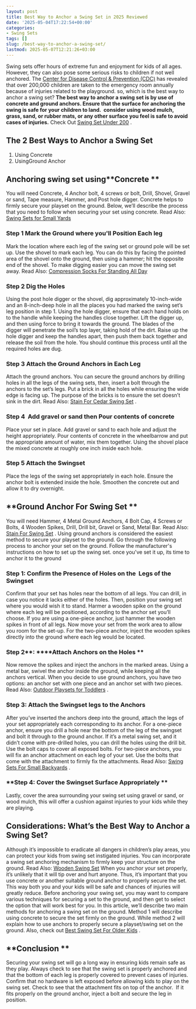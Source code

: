 ```yaml
---
layout: post
title: Best Way to Anchor a Swing Set in 2025 Reviewed
date: '2025-05-04T17:22:54+00:00'
categories:
- Swing Sets
tags: []
slug: /best-way-to-anchor-a-swing-set/
lastmod: 2025-05-07T12:21:26+03:00
---
```


Swing sets offer hours of extreme fun and enjoyment for kids of all ages. However, they can also pose some serious risks to children if not well anchored.
The
[Center for Disease Control & Prevention (CDC)](https://pestpolicy.com)
has revealed that over 200,000 children are taken to the emergency room annually because of injuries related to the playground. so, which is the best way to anchor a swing set?
**The best way to anchor a swing set is by use of concrete and ground anchors. Ensure that the surface for anchoring the swing is safe for your children to land.  consider using wood mulch, grass, sand, or rubber mats, or any other surface you feel is safe to avoid cases of injuries.**
Check Out
[Swing Set Under 200](https://pestpolicy.com/best-swing-set-under-200/)
.
## The 2 Best Ways to Anchor a Swing Set
1. Using Concrete
2. UsingGround Anchor
## Anchoring swing set using**Concrete **
You will need Concrete, 4 Anchor bolt, 4 screws or bolt, Drill, Shovel, Gravel or sand, Tape measure, Hammer, and Post hole digger.
Concrete helps to firmly secure your playset on the ground. Below, we’ll describe the process that you need to follow when securing your set using concrete.
Read Also:
[Swing Sets for Small Yards](https://pestpolicy.com/best-swing-sets-for-small-yards/)
### **Step 1 Mark the Ground where you'll Position Each leg**
Mark the location where each leg of the swing set or ground pole will be set up. Use the shovel to mark each leg.
You can do this by facing the pointed area of the shovel onto the ground, then using a hammer; hit the opposite end of the shovel. To make digging easier you can move the swing set away.
Read Also:
[Compression Socks For Standing All Day](https://pestpolicy.com/best-compression-socks-for-standing-all-day/)
### **Step 2 Dig the Holes**
Using the post hole digger or the shovel, dig approximately 10-inch-wide and an 8-inch-deep hole in all the places you had marked the swing set’s leg position in step 1.
Using the hole digger, ensure that each hand holds on to the handle while keeping the handles close together. Lift the digger up, and then using force to bring it towards the ground.
The blades of the digger will penetrate the soil’s top layer, taking hold of the dirt. Raise up the hole digger and keep the handles apart, then push them back together and release the soil from the hole. You should continue this process until all the required holes are dug.
### **Step 3 Attach the Ground Anchors in Each Leg**
Attach the ground anchors. You can secure the ground anchors by drilling holes in all the legs of the swing sets, then, insert a bolt through the anchors to the set’s legs. Put a brick in all the holes while ensuring the wide edge is facing up.
The purpose of the bricks is to ensure the set doesn’t sink in the dirt. Read Also:
[Stain For Cedar Swing Set](https://pestpolicy.com/best-stain-for-cedar-swing-set/)
.
### **Step 4  Add gravel or sand then Pour contents of concrete**
Place your set in place. Add gravel or sand to each hole and adjust the height appropriately. Pour contents of concrete in the wheelbarrow and put the appropriate amount of water, mix them together. Using the shovel place the mixed concrete at roughly one inch inside each hole.
### **Step 5 Attach the Swingset**
Place the legs of the swing set appropriately in each hole. Ensure the anchor bolt is extended inside the hole. Smoothen the concrete out and allow it to dry overnight.
## **Ground Anchor For Swing Set **
You will need Hammer, 4 Metal Ground Anchors, 4 Bolt Cap, 4 Screws or Bolts, 4 Wooden Spikes, Drill, Drill bit, Gravel or Sand, Metal Bar. Read Also:
[Stain For Swing Set](https://pestpolicy.com/best-stain-for-swing-set/)
.
Using ground anchors is considered the easiest method to secure your playset to the ground. Go through the following process to anchor your set on the ground.
Follow the manufacturer's instructions on how to set up the swing set. once you've set it up, its time to anchor it to the ground
### **Step 1: Confirm the Presence of Holes on the  Legs of the Swingset**
Confirm that your set has holes near the bottom of all legs. You can drill, in case you notice it lacks either of the holes.
Then, position your swing set where you would wish it to stand. Harmer a wooden spike on the ground where each leg will be positioned, according to the anchor set you’ll choose.
If you are using a one-piece anchor, just hammer the wooden spikes in front of all legs. Now move your set from the work area to allow you room for the set-up.
For the two-piece anchor, inject the wooden spikes directly into the ground where each leg would be located.
### **Step 2****: ****Attach Anchors on the Holes **
Now remove the spikes and inject the anchors in the marked areas. Using a metal bar, swivel the anchor inside the ground, while keeping all the anchors vertical.
When you decide to use ground anchors, you have two options: an anchor set with one piece and an anchor set with two pieces.
Read Also:
[Outdoor Playsets for Toddlers](https://pestpolicy.com/best-outdoor-playsets-for-toddlers/)
.
### **Step 3: Attach the Swingset legs to the Anchors**
After you’ve inserted the anchors deep into the ground, attach the legs of your set appropriately each corresponding to its anchor.
For a one-piece anchor, ensure you drill a hole near the bottom of the leg of the swingset and bolt it through to the ground anchor.
If it’s a metal swing set, and it didn’t come with pre-drilled holes, you can drill the holes using the drill bit. Use the bolt caps to cover all exposed bolts.
For two-piece anchors, you will fix an anchor attachment on each leg of your set. Use the bolts that come with the attachment to firmly fix the attachments.
Read Also:
[Swing Sets For Small Backyards](https://pestpolicy.com/best-swing-sets-for-small-backyards/)
.
### **Step 4: Cover the Swingset Surface Appropriately **
Lastly, cover the area surrounding your swing set using gravel or sand, or wood mulch, this will offer a cushion against injuries to your kids while they are playing.
## Considerations: What’s the Best Way to Anchor a Swing Set?
Although it’s impossible to eradicate all dangers in children’s play areas, you can protect your kids from swing set instigated injuries. You can incorporate a swing set anchoring mechanism to firmly keep your structure on the ground.
Read Also:
[Wooden Swing Set](https://pestpolicy.com/best-wooden-swing-set-reviews/)
When you anchor your set properly, it’s unlikely that it will tip over and hurt anyone. Thus, it’s important that you use concrete or another suitable ground anchor to properly secure the set. This way both you and your kids will be safe and chances of injuries will greatly reduce.
Before anchoring your swing set, you may want to compare various techniques for securing a set to the ground, and then get to select the option that will work best for you. In this article, we’ll describe two main methods for anchoring a swing set on the ground.
Method 1 will describe using concrete to secure the set firmly on the ground. While method 2 will explain how to use anchors to properly secure a playset/swing set on the ground. Also, check out
[Best Swing Set For Older Kids](https://pestpolicy.com/best-swing-set-for-older-kids-2018/)
.
## **Conclusion **
Securing your swing set will go a long way in ensuring kids remain safe as they play. Always check to see that the swing set is properly anchored and that the bottom of each leg is properly covered to prevent cases of injuries.
Confirm that no hardware is left exposed before allowing kids to play on the swing set. Check to see that the attachment fits on top of the anchor.  If it fits properly on the ground anchor, inject a bolt and secure the leg in position.
